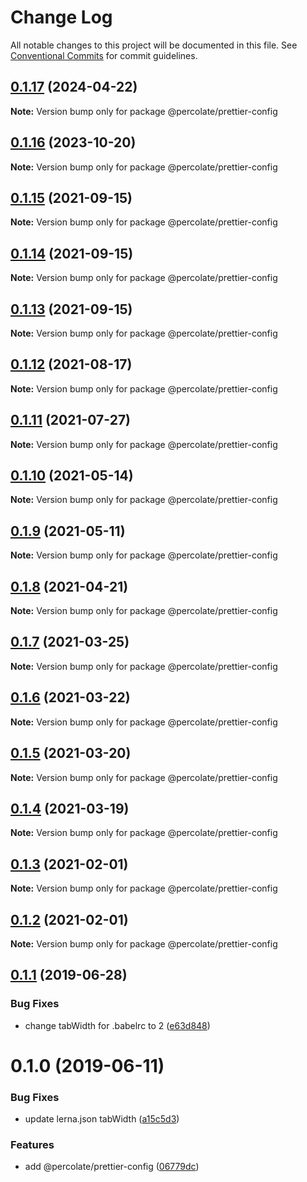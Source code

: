 # Change Log

All notable changes to this project will be documented in this file.
See [Conventional Commits](https://conventionalcommits.org) for commit guidelines.

## [0.1.17](https://github.com/percolate/blend/tree/master/pkgs/prettier-config/compare/@percolate/prettier-config@0.1.16...@percolate/prettier-config@0.1.17) (2024-04-22)

**Note:** Version bump only for package @percolate/prettier-config





## [0.1.16](https://github.com/percolate/blend/tree/master/pkgs/prettier-config/compare/@percolate/prettier-config@0.1.15...@percolate/prettier-config@0.1.16) (2023-10-20)

**Note:** Version bump only for package @percolate/prettier-config





## [0.1.15](https://github.com/percolate/blend/tree/master/pkgs/prettier-config/compare/@percolate/prettier-config@0.1.14...@percolate/prettier-config@0.1.15) (2021-09-15)

**Note:** Version bump only for package @percolate/prettier-config





## [0.1.14](https://github.com/percolate/blend/tree/master/pkgs/prettier-config/compare/@percolate/prettier-config@0.1.13...@percolate/prettier-config@0.1.14) (2021-09-15)

**Note:** Version bump only for package @percolate/prettier-config





## [0.1.13](https://github.com/percolate/blend/tree/master/pkgs/prettier-config/compare/@percolate/prettier-config@0.1.12...@percolate/prettier-config@0.1.13) (2021-09-15)

**Note:** Version bump only for package @percolate/prettier-config





## [0.1.12](https://github.com/percolate/blend/tree/master/pkgs/prettier-config/compare/@percolate/prettier-config@0.1.11...@percolate/prettier-config@0.1.12) (2021-08-17)

**Note:** Version bump only for package @percolate/prettier-config





## [0.1.11](https://github.com/percolate/blend/tree/master/pkgs/prettier-config/compare/@percolate/prettier-config@0.1.10...@percolate/prettier-config@0.1.11) (2021-07-27)

**Note:** Version bump only for package @percolate/prettier-config





## [0.1.10](https://github.com/percolate/blend/tree/master/pkgs/prettier-config/compare/@percolate/prettier-config@0.1.9...@percolate/prettier-config@0.1.10) (2021-05-14)

**Note:** Version bump only for package @percolate/prettier-config





## [0.1.9](https://github.com/percolate/blend/tree/master/pkgs/prettier-config/compare/@percolate/prettier-config@0.1.7...@percolate/prettier-config@0.1.9) (2021-05-11)

**Note:** Version bump only for package @percolate/prettier-config





## [0.1.8](https://github.com/percolate/blend/tree/master/pkgs/prettier-config/compare/@percolate/prettier-config@0.1.7...@percolate/prettier-config@0.1.8) (2021-04-21)

**Note:** Version bump only for package @percolate/prettier-config





## [0.1.7](https://github.com/percolate/blend/tree/master/pkgs/prettier-config/compare/@percolate/prettier-config@0.1.6...@percolate/prettier-config@0.1.7) (2021-03-25)

**Note:** Version bump only for package @percolate/prettier-config





## [0.1.6](https://github.com/percolate/blend/tree/master/pkgs/prettier-config/compare/@percolate/prettier-config@0.1.5...@percolate/prettier-config@0.1.6) (2021-03-22)

**Note:** Version bump only for package @percolate/prettier-config





## [0.1.5](https://github.com/percolate/blend/tree/master/pkgs/prettier-config/compare/@percolate/prettier-config@0.1.4...@percolate/prettier-config@0.1.5) (2021-03-20)

**Note:** Version bump only for package @percolate/prettier-config





## [0.1.4](https://github.com/percolate/blend/tree/master/pkgs/prettier-config/compare/@percolate/prettier-config@0.1.3...@percolate/prettier-config@0.1.4) (2021-03-19)

**Note:** Version bump only for package @percolate/prettier-config





## [0.1.3](https://github.com/percolate/blend/tree/master/pkgs/prettier-config/compare/@percolate/prettier-config@0.1.1...@percolate/prettier-config@0.1.3) (2021-02-01)

**Note:** Version bump only for package @percolate/prettier-config





## [0.1.2](https://github.com/percolate/blend/tree/master/pkgs/prettier-config/compare/@percolate/prettier-config@0.1.1...@percolate/prettier-config@0.1.2) (2021-02-01)

**Note:** Version bump only for package @percolate/prettier-config





## [0.1.1](https://github.com/percolate/blend/tree/master/pkgs/prettier-config/compare/@percolate/prettier-config@0.1.0...@percolate/prettier-config@0.1.1) (2019-06-28)


### Bug Fixes

* change tabWidth for .babelrc to 2 ([e63d848](https://github.com/percolate/blend/tree/master/pkgs/prettier-config/commit/e63d848))





# 0.1.0 (2019-06-11)


### Bug Fixes

* update lerna.json tabWidth ([a15c5d3](https://github.com/percolate/blend/tree/master/pkgs/prettier-config/commit/a15c5d3))


### Features

* add @percolate/prettier-config ([06779dc](https://github.com/percolate/blend/tree/master/pkgs/prettier-config/commit/06779dc))
